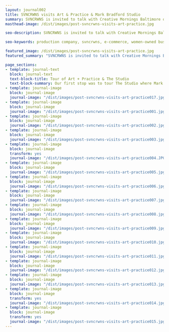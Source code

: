 ```yaml
---
layout: journal002
title: SVNCRWNS visits Art & Practice & Mark Bradford Studio
summary: SVNCRWNS is invited to talk with Creative Mornings Baltimore on the theme of 'Context', their work in the community and what they are planning with the Baltimore Museum of Art x Mark Bradford partnership
masthead-image: /dist/images/post-svncrwns-visits-art-practice.jpg

seo-description: SVNCRWNS is invited to talk with Creative Mornings Baltimore on the theme of 'Context', their work in the community and what they are planning with the Baltimore Museum of Art x Mark Bradford partnership

seo-keywords: production company, svncrwns, e-commerce, women-owned businesses, creative team, consulting, business operations, launch my brand, manage my brand, photography, videography, special projects

featured_image: /dist/images/post-svncrwns-visits-art-practice.jpg
featured_summary: "SVNCRWNS is invited to talk with Creative Mornings Baltimore on the theme of 'Context', their work in the community and what they are planning with the Baltimore Museum of Art x Mark Bradford partnership"

page_sections:
- template: journal-text
  block: journal-text 
  text-block-title: Tour of Art + Practice & The Studio
  text-block-summary: Our first stop was to tour The Studio where Mark Bradford makes his art with the team.  After seeing demos of new projects and getting a tutorial on new video equipment, we  took a walk throughout Leimert Park to see the entire campus and all of the developments that are happening.  Next we toured Art + Practice and First Place for Youth, a nonprofit that helps foster kids become self-sufficient into adulthood.  We met the entire Art + Practice & Studio team and they showed us a good time in Los Angeles.
- template: journal-image
  block: journal-image
  journal-image: "/dist/images/post-svncrwns-visits-art-practice017.jpg"
- template: journal-image
  block: journal-image
  journal-image: "/dist/images/post-svncrwns-visits-art-practice001.jpg"
- template: journal-image
  block: journal-image
  journal-image: "/dist/images/post-svncrwns-visits-art-practice002.jpg"
- template: journal-image
  block: journal-image
  journal-image: "/dist/images/post-svncrwns-visits-art-practice003.jpg"
- template: journal-image
  block: journal-image
  transform: yes
  journal-image: "/dist/images/post-svncrwns-visits-art-practice004.JPG"
- template: journal-image
  block: journal-image
  journal-image: "/dist/images/post-svncrwns-visits-art-practice005.jpg"
- template: journal-image
  block: journal-image
  journal-image: "/dist/images/post-svncrwns-visits-art-practice006.jpg"
- template: journal-image
  block: journal-image
  journal-image: "/dist/images/post-svncrwns-visits-art-practice007.jpg"
- template: journal-image
  block: journal-image
  journal-image: "/dist/images/post-svncrwns-visits-art-practice008.jpg"
- template: journal-image
  block: journal-image
  journal-image: "/dist/images/post-svncrwns-visits-art-practice009.jpg"
- template: journal-image
  block: journal-image
  journal-image: "/dist/images/post-svncrwns-visits-art-practice010.jpg"
- template: journal-image
  block: journal-image
  journal-image: "/dist/images/post-svncrwns-visits-art-practice011.jpg"
- template: journal-image
  block: journal-image
  journal-image: "/dist/images/post-svncrwns-visits-art-practice012.jpg"
- template: journal-image
  block: journal-image
  journal-image: "/dist/images/post-svncrwns-visits-art-practice013.jpg"
- template: journal-image
  block: journal-image
  transform: yes
  journal-image: "/dist/images/post-svncrwns-visits-art-practice014.jpg"
- template: journal-image
  block: journal-image
  transform: yes
  journal-image: "/dist/images/post-svncrwns-visits-art-practice015.jpg"
---
```

